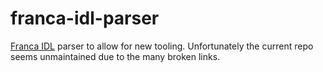 # franca-idl-parser
[Franca IDL](https://github.com/franca/franca) parser to allow for new tooling. Unfortunately the current repo seems unmaintained due to the many broken links. 
